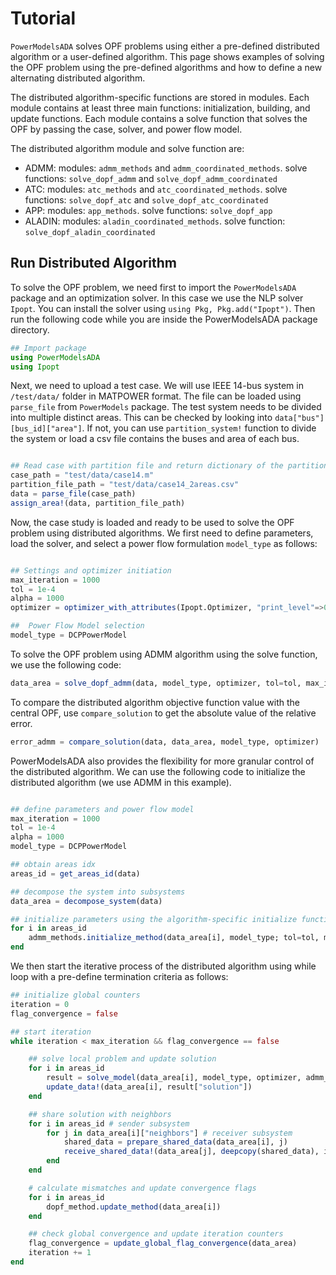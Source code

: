 # Tutorial 

`PowerModelsADA` solves OPF problems using either a pre-defined distributed algorithm or a user-defined algorithm. This page shows examples of solving the OPF problem using the pre-defined algorithms and how to define a new alternating distributed algorithm. 

The distributed algorithm-specific functions are stored in modules. Each module contains at least three main functions: initialization, building, and update functions. Each module contains a solve function that solves the OPF by passing the case, solver, and power flow model.

The distributed algorithm module and solve function are: 
- ADMM: modules: `admm_methods` and `admm_coordinated_methods`. solve functions: `solve_dopf_admm` and `solve_dopf_admm_coordinated`
- ATC: modules: `atc_methods` and `atc_coordinated_methods`. solve functions: `solve_dopf_atc` and `solve_dopf_atc_coordinated`
- APP: modules: `app_methods`. solve functions: `solve_dopf_app`
- ALADIN: modules: `aladin_coordinated_methods`. solve function: `solve_dopf_aladin_coordinated`



## Run Distributed Algorithm
To solve the OPF problem, we need first to import the `PowerModelsADA` package and an optimization solver. In this case we use the NLP solver `Ipopt`. You can install the solver using `using Pkg, Pkg.add("Ipopt")`. Then run the following code while you are inside the PowerModelsADA package directory. 

```julia
## Import package
using PowerModelsADA
using Ipopt 
```

Next, we need to upload a test case. We will use IEEE 14-bus system in `/test/data/` folder in MATPOWER format. The file can be loaded using `parse_file` from `PowerModels` package. The test system needs to be divided into multiple distinct areas. This can be checked by looking into `data["bus"][bus_id]["area"]`. If not, you can use `partition_system!` function to divide the system or load a csv file contains the buses and area of each bus.  

```julia

## Read case with partition file and return dictionary of the partitioned case
case_path = "test/data/case14.m"
partition_file_path = "test/data/case14_2areas.csv"
data = parse_file(case_path)
assign_area!(data, partition_file_path)

```
Now, the case study is loaded and ready to be used to solve the OPF problem using distributed algorithms. We first need to define parameters, load the solver, and select a power flow formulation `model_type` as follows: 


```julia

## Settings and optimizer initiation
max_iteration = 1000
tol = 1e-4
alpha = 1000
optimizer = optimizer_with_attributes(Ipopt.Optimizer, "print_level"=>0)

##  Power Flow Model selection
model_type = DCPPowerModel

```

To solve the OPF problem using ADMM algorithm using the solve function, we use the following code: 

```julia
data_area = solve_dopf_admm(data, model_type, optimizer, tol=tol, max_iteration=max_iteration, verbose = false, alpha=alpha);

```

To compare the distributed algorithm objective function value with the central OPF, use `compare_solution` to get the absolute value of the relative error. 

```julia
error_admm = compare_solution(data, data_area, model_type, optimizer)

```

PowerModelsADA also provides the flexibility for more granular control of the distributed algorithm. We can use the following code to initialize the distributed algorithm (we use ADMM in this example).

```julia

## define parameters and power flow model
max_iteration = 1000
tol = 1e-4
alpha = 1000
model_type = DCPPowerModel

## obtain areas idx
areas_id = get_areas_id(data)

## decompose the system into subsystems
data_area = decompose_system(data)

## initialize parameters using the algorithm-specific initialize function
for i in areas_id
    admm_methods.initialize_method(data_area[i], model_type; tol=tol, max_iteration=max_iteration, alpha = alpha)
end

```

We then start the iterative process of the distributed algorithm using while loop with a pre-define termination criteria as follows: 

```julia
## initialize global counters
iteration = 0
flag_convergence = false

## start iteration
while iteration < max_iteration && flag_convergence == false

    ## solve local problem and update solution
    for i in areas_id
        result = solve_model(data_area[i], model_type, optimizer, admm_methods.build_method, solution_processors=admm_methods.post_processors)
        update_data!(data_area[i], result["solution"])
    end

    ## share solution with neighbors
    for i in areas_id # sender subsystem
        for j in data_area[i]["neighbors"] # receiver subsystem
            shared_data = prepare_shared_data(data_area[i], j)
            receive_shared_data!(data_area[j], deepcopy(shared_data), i)
        end
    end

    # calculate mismatches and update convergence flags
    for i in areas_id
        dopf_method.update_method(data_area[i])
    end

    ## check global convergence and update iteration counters
    flag_convergence = update_global_flag_convergence(data_area)
    iteration += 1
end

```